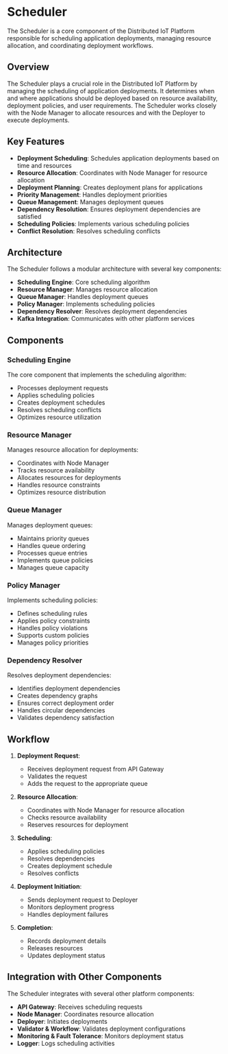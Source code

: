 # Scheduler

The Scheduler is a core component of the Distributed IoT Platform responsible for scheduling application deployments, managing resource allocation, and coordinating deployment workflows.

## Overview

The Scheduler plays a crucial role in the Distributed IoT Platform by managing the scheduling of application deployments. It determines when and where applications should be deployed based on resource availability, deployment policies, and user requirements. The Scheduler works closely with the Node Manager to allocate resources and with the Deployer to execute deployments.

## Key Features

- **Deployment Scheduling**: Schedules application deployments based on time and resources
- **Resource Allocation**: Coordinates with Node Manager for resource allocation
- **Deployment Planning**: Creates deployment plans for applications
- **Priority Management**: Handles deployment priorities
- **Queue Management**: Manages deployment queues
- **Dependency Resolution**: Ensures deployment dependencies are satisfied
- **Scheduling Policies**: Implements various scheduling policies
- **Conflict Resolution**: Resolves scheduling conflicts

## Architecture

The Scheduler follows a modular architecture with several key components:

- **Scheduling Engine**: Core scheduling algorithm
- **Resource Manager**: Manages resource allocation
- **Queue Manager**: Handles deployment queues
- **Policy Manager**: Implements scheduling policies
- **Dependency Resolver**: Resolves deployment dependencies
- **Kafka Integration**: Communicates with other platform services

## Components

### Scheduling Engine

The core component that implements the scheduling algorithm:
- Processes deployment requests
- Applies scheduling policies
- Creates deployment schedules
- Resolves scheduling conflicts
- Optimizes resource utilization

### Resource Manager

Manages resource allocation for deployments:
- Coordinates with Node Manager
- Tracks resource availability
- Allocates resources for deployments
- Handles resource constraints
- Optimizes resource distribution

### Queue Manager

Manages deployment queues:
- Maintains priority queues
- Handles queue ordering
- Processes queue entries
- Implements queue policies
- Manages queue capacity

### Policy Manager

Implements scheduling policies:
- Defines scheduling rules
- Applies policy constraints
- Handles policy violations
- Supports custom policies
- Manages policy priorities

### Dependency Resolver

Resolves deployment dependencies:
- Identifies deployment dependencies
- Creates dependency graphs
- Ensures correct deployment order
- Handles circular dependencies
- Validates dependency satisfaction

## Workflow

1. **Deployment Request**:
   - Receives deployment request from API Gateway
   - Validates the request
   - Adds the request to the appropriate queue

2. **Resource Allocation**:
   - Coordinates with Node Manager for resource allocation
   - Checks resource availability
   - Reserves resources for deployment

3. **Scheduling**:
   - Applies scheduling policies
   - Resolves dependencies
   - Creates deployment schedule
   - Resolves conflicts

4. **Deployment Initiation**:
   - Sends deployment request to Deployer
   - Monitors deployment progress
   - Handles deployment failures

5. **Completion**:
   - Records deployment details
   - Releases resources
   - Updates deployment status

## Integration with Other Components

The Scheduler integrates with several other platform components:

- **API Gateway**: Receives scheduling requests
- **Node Manager**: Coordinates resource allocation
- **Deployer**: Initiates deployments
- **Validator & Workflow**: Validates deployment configurations
- **Monitoring & Fault Tolerance**: Monitors deployment status
- **Logger**: Logs scheduling activities
